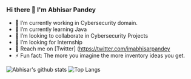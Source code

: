 ### Hi there 👋 I'm Abhisar Pandey

- 🔭 I’m currently working in Cybersecurity domain.
- 🌱 I’m currently learning Java
- 👯 I’m looking to collaborate in Cybersecurity Projects
- 🤔 I’m looking for Internship
- 💬 Reach me on [Twitter] (https://twitter.com/imabhisarpandey
- ⚡ Fun fact: The more you imagine the more inventory ideas you get.

![Abhisar's github stats](https://github-readme-stats.vercel.app/api?username=imabhisarpandey&theme=dark&show_icons=true)
![Top Langs](https://github-readme-stats.vercel.app/api/top-langs/?username=imabhisarpandey&layout=compact&theme=dark&show_icons=true)
